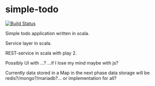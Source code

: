 simple-todo
===========

[![Build Status](https://travis-ci.org/jorilytter/simple-todo.svg?branch=master)](https://travis-ci.org/jorilytter/simple-todo)

Simple todo application written in scala.

Service layer in scala.

REST-service in scala with play 2.

Possibly UI with ...? ...if I lose my mind maybe with js?

Currently data stored in a Map in the next phase data storage will be redis?/mongo?/mariadb?... or implementation for all?
